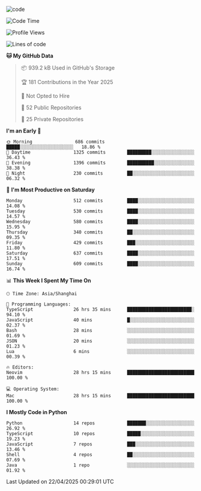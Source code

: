 
<!--
**liuyaanng/liuyaanng** is a ✨ _special_ ✨ repository because its `README.md` (this file) appears on your GitHub profile.

Here are some ideas to get you started:

- 🔭 I’m currently working on ...
- 🌱 I’m currently learning ...
- 👯 I’m looking to collaborate on ...
- 🤔 I’m looking for help with ...
- 💬 Ask me about ...
- 📫 How to reach me: ...
- 😄 Pronouns: ...
- ⚡ Fun fact: ...
-->


![code](https://cdn.jsdelivr.net/gh/liuyaanng/liuyaanng@1.0/code.gif) 

<!--START_SECTION:waka-->
![Code Time](http://img.shields.io/badge/Code%20Time-1%2C379%20hrs%2022%20mins-blue)

![Profile Views](http://img.shields.io/badge/Profile%20Views-0-blue)

![Lines of code](https://img.shields.io/badge/From%20Hello%20World%20I%27ve%20Written-21.0%20million%20lines%20of%20code-blue)

**🐱 My GitHub Data** 

> 📦 939.2 kB Used in GitHub's Storage 
 > 
> 🏆 181 Contributions in the Year 2025
 > 
> 🚫 Not Opted to Hire
 > 
> 📜 52 Public Repositories 
 > 
> 🔑 25 Private Repositories 
 > 
**I'm an Early 🐤** 

```text
🌞 Morning                686 commits         █████░░░░░░░░░░░░░░░░░░░░   18.86 % 
🌆 Daytime                1325 commits        █████████░░░░░░░░░░░░░░░░   36.43 % 
🌃 Evening                1396 commits        ██████████░░░░░░░░░░░░░░░   38.38 % 
🌙 Night                  230 commits         ██░░░░░░░░░░░░░░░░░░░░░░░   06.32 % 
```
📅 **I'm Most Productive on Saturday** 

```text
Monday                   512 commits         ████░░░░░░░░░░░░░░░░░░░░░   14.08 % 
Tuesday                  530 commits         ████░░░░░░░░░░░░░░░░░░░░░   14.57 % 
Wednesday                580 commits         ████░░░░░░░░░░░░░░░░░░░░░   15.95 % 
Thursday                 340 commits         ██░░░░░░░░░░░░░░░░░░░░░░░   09.35 % 
Friday                   429 commits         ███░░░░░░░░░░░░░░░░░░░░░░   11.80 % 
Saturday                 637 commits         ████░░░░░░░░░░░░░░░░░░░░░   17.51 % 
Sunday                   609 commits         ████░░░░░░░░░░░░░░░░░░░░░   16.74 % 
```


📊 **This Week I Spent My Time On** 

```text
🕑︎ Time Zone: Asia/Shanghai

💬 Programming Languages: 
TypeScript               26 hrs 35 mins      ████████████████████████░   94.10 % 
JavaScript               40 mins             █░░░░░░░░░░░░░░░░░░░░░░░░   02.37 % 
Bash                     28 mins             ░░░░░░░░░░░░░░░░░░░░░░░░░   01.69 % 
JSON                     20 mins             ░░░░░░░░░░░░░░░░░░░░░░░░░   01.23 % 
Lua                      6 mins              ░░░░░░░░░░░░░░░░░░░░░░░░░   00.39 % 

🔥 Editors: 
Neovim                   28 hrs 15 mins      █████████████████████████   100.00 % 

💻 Operating System: 
Mac                      28 hrs 15 mins      █████████████████████████   100.00 % 
```

**I Mostly Code in Python** 

```text
Python                   14 repos            ███████░░░░░░░░░░░░░░░░░░   26.92 % 
TypeScript               10 repos            █████░░░░░░░░░░░░░░░░░░░░   19.23 % 
JavaScript               7 repos             ███░░░░░░░░░░░░░░░░░░░░░░   13.46 % 
Shell                    4 repos             ██░░░░░░░░░░░░░░░░░░░░░░░   07.69 % 
Java                     1 repo              ░░░░░░░░░░░░░░░░░░░░░░░░░   01.92 % 
```




 Last Updated on 22/04/2025 00:29:01 UTC
<!--END_SECTION:waka-->
